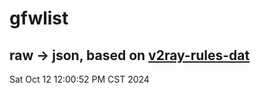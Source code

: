 # gfwlist
## raw -> json, based on [v2ray-rules-dat](https://github.com/Loyalsoldier/v2ray-rules-dat)
Sat Oct 12 12:00:52 PM CST 2024

